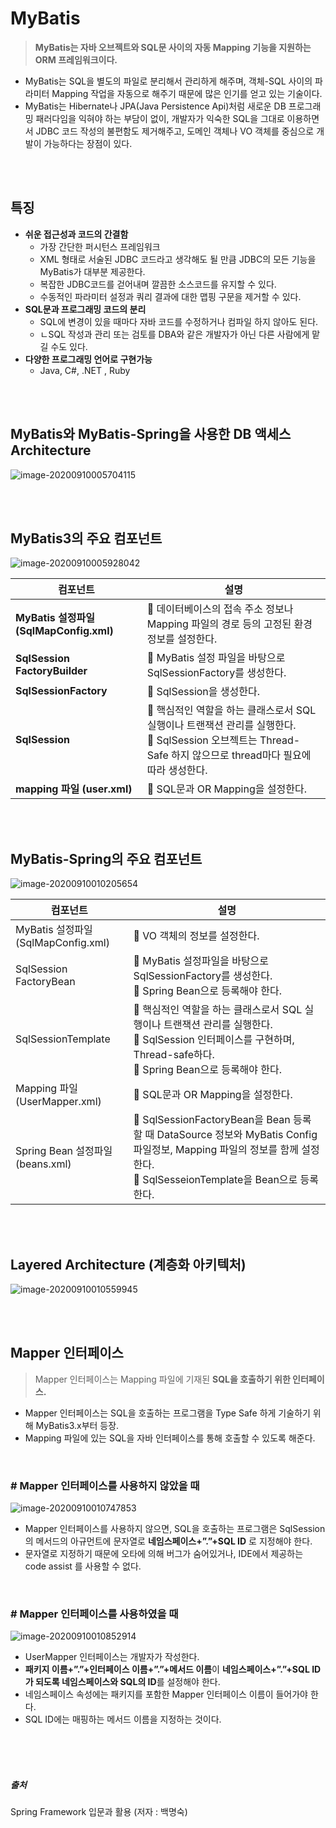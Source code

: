 # MyBatis

> **MyBatis는 자바 오브젝트와 SQL문 사이의 자동 Mapping 기능을 지원하는 ORM 프레임워크이다.** 

- MyBatis는 SQL을 별도의 파일로 분리해서 관리하게 해주며, 객체-SQL 사이의 파라미터 Mapping 작업을 자동으로 해주기 때문에 많은 인기를 얻고 있는 기술이다. 
- MyBatis는 Hibernate나 JPA(Java Persistence Api)처럼 새로운 DB 프로그래밍 패러다임을 익혀야 하는 부담이 없이, 개발자가 익숙한 SQL을 그대로 이용하면서 JDBC 코드 작성의 불편함도 제거해주고, 도메인 객체나 VO 객체를 중심으로 개발이 가능하다는 장점이 있다.

<br/>

<br/>

## 특징

- **쉬운 접근성과 코드의 간결함**
  - 가장 간단한 퍼시턴스 프레임워크
  - XML 형태로 서술된 JDBC 코드라고 생각해도 될 만큼 JDBC의 모든 기능을 MyBatis가 대부분 제공한다.
  - 복잡한 JDBC코드를 걷어내며 깔끔한 소스코드를 유지할 수 있다.
  - 수동적인 파라미터 설정과 쿼리 결과에 대한 맵핑 구문을 제거할 수 있다.
- **SQL문과 프로그래밍 코드의 분리**
  - SQL에 변경이 있을 때마다 자바 코드를 수정하거나 컴파일 하지 않아도 된다.
  - ㄴSQL 작성과 관리 또는 검토를 DBA와 같은 개발자가 아닌 다른 사람에게 맡길 수도 있다.
- **다양한 프로그래밍 언어로 구현가능**
  - Java, C#, .NET , Ruby

<br/><br/>

## MyBatis와 MyBatis-Spring을 사용한 DB 액세스 Architecture

![image-20200910005704115](C:\Users\iam_b\AppData\Roaming\Typora\typora-user-images\image-20200910005704115.png)



<br/><br/>

## MyBatis3의 주요 컴포넌트

![image-20200910005928042](C:\Users\iam_b\AppData\Roaming\Typora\typora-user-images\image-20200910005928042.png)

| 컴포넌트                                | 설명                                                         |
| --------------------------------------- | ------------------------------------------------------------ |
| **MyBatis 설정파일 (SqlMapConfig.xml)** |  데이터베이스의 접속 주소 정보나 Mapping 파일의 경로 등의 고정된 환경정보를 설정한다. |
| **SqlSession FactoryBuilder**           |  MyBatis 설정 파일을 바탕으로 SqlSessionFactory를 생성한다. |
| **SqlSessionFactory**                   |  SqlSession을 생성한다.                                     |
| **SqlSession**                          |  핵심적인 역할을 하는 클래스로서 SQL 실행이나 트랜잭션 관리를 실행한다.<br/> SqlSession 오브젝트는 Thread-Safe 하지 않으므로 thread마다 필요에 따라 생성한다. |
| **mapping 파일 (user.xml)**             |  SQL문과 OR Mapping을 설정한다.                             |

<br/><br/>

## MyBatis-Spring의 주요 컴포넌트

![image-20200910010205654](C:\Users\iam_b\AppData\Roaming\Typora\typora-user-images\image-20200910010205654.png)

| 컴포넌트                            | 설명                                                         |
| ----------------------------------- | ------------------------------------------------------------ |
| MyBatis 설정파일 (SqlMapConfig.xml) |  VO 객체의 정보를 설정한다.                                 |
| SqlSession FactoryBean              |  MyBatis 설정파일을 바탕으로 SqlSessionFactory를 생성한다.<br/> Spring Bean으로 등록해야 한다. |
| SqlSessionTemplate                  |  핵심적인 역할을 하는 클래스로서 SQL 실행이나 트랜잭션 관리를 실행한다.<br/> SqlSession 인터페이스를 구현하며, Thread-safe하다. <br/> Spring Bean으로 등록해야 한다. |
| Mapping 파일 (UserMapper.xml)       |  SQL문과 OR Mapping을 설정한다.                             |
| Spring Bean 설정파일(beans.xml)     |  SqlSessionFactoryBean을 Bean 등록할 때 DataSource 정보와 MyBatis Config 파일정보, Mapping 파일의 정보를 함께 설정한다. <br/> SqlSesseionTemplate을 Bean으로 등록한다. |

<br/><br/>

##  Layered Architecture (계층화 아키텍처)

![image-20200910010559945](C:\Users\iam_b\AppData\Roaming\Typora\typora-user-images\image-20200910010559945.png)

<br/><br/>

## Mapper 인터페이스

> Mapper 인터페이스는 Mapping 파일에 기재된 **SQL을 호출하기 위한 인터페이스.**

- Mapper 인터페이스는 SQL을 호출하는 프로그램을 Type Safe 하게 기술하기 위해 MyBatis3.x부터 등장.
- Mapping 파일에 있는 SQL을 자바 인터페이스를 통해 호출할 수 있도록 해준다.

<br/>

###  # Mapper 인터페이스를 사용하지 않았을 때



![image-20200910010747853](C:\Users\iam_b\AppData\Roaming\Typora\typora-user-images\image-20200910010747853.png)

- Mapper 인터페이스를 사용하지 않으면, SQL을 호출하는 프로그램은 SqlSession의 메서드의 아규먼트에 문자열로 **네임스페이스+”.”+SQL ID** 로 지정해야 한다.
- 문자열로 지정하기 때문에 오타에 의해 버그가 숨어있거나, IDE에서 제공하는 code assist 를 사용할 수 없다.

<br/>

### # Mapper 인터페이스를 사용하였을 때

![image-20200910010852914](C:\Users\iam_b\AppData\Roaming\Typora\typora-user-images\image-20200910010852914.png)

- UserMapper 인터페이스는 개발자가 작성한다.
- **패키지 이름+”.”+인터페이스 이름+”.”+메서드 이름**이 **네임스페이스+”.”+SQL ID가 되도록 네임스페이스와 SQL의 ID**를 설정해야 한다.
- 네임스페이스 속성에는 패키지를 포함한 Mapper 인터페이스 이름이 들어가야 한다.
- SQL ID에는 매핑하는 메서드 이름을 지정하는 것이다.

<br/><br/><br/>

##### 출처

Spring Framework 입문과 활용 (저자 : 백명숙)

